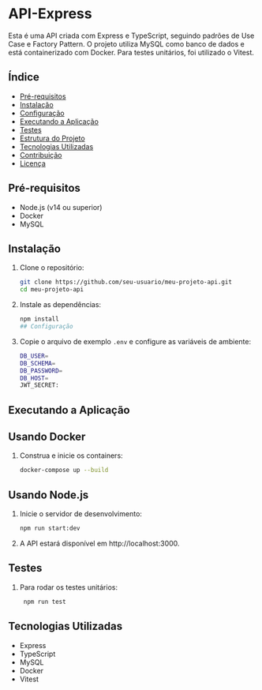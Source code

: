 # API-Express

Esta é uma API criada com Express e TypeScript, seguindo padrões de Use Case e Factory Pattern. O projeto utiliza MySQL como banco de dados e está containerizado com Docker. Para testes unitários, foi utilizado o Vitest.

## Índice

- [Pré-requisitos](#pré-requisitos)
- [Instalação](#instalação)
- [Configuração](#configuração)
- [Executando a Aplicação](#executando-a-aplicação)
- [Testes](#testes)
- [Estrutura do Projeto](#estrutura-do-projeto)
- [Tecnologias Utilizadas](#tecnologias-utilizadas)
- [Contribuição](#contribuição)
- [Licença](#licença)

## Pré-requisitos

- Node.js (v14 ou superior)
- Docker
- MySQL

## Instalação

1. Clone o repositório:

   ```sh
   git clone https://github.com/seu-usuario/meu-projeto-api.git
   cd meu-projeto-api
2. Instale as dependências:
   ```sh
   npm install
   ## Configuração

1. Copie o arquivo de exemplo `.env` e configure as variáveis de ambiente:

    ```sh
    DB_USER=
    DB_SCHEMA=
    DB_PASSWORD=
    DB_HOST=
    JWT_SECRET:

    ```
## Executando a Aplicação
## Usando Docker
1. Construa e inicie os containers:
    ```sh
    docker-compose up --build
## Usando Node.js
1. Inicie o servidor de desenvolvimento:
    ```sh
    npm run start:dev
2. A API estará disponível em http://localhost:3000.
## Testes
1. Para rodar os testes unitários:
   ```sh
    npm run test
## Tecnologias Utilizadas
-  Express
- TypeScript
- MySQL
- Docker
- Vitest
